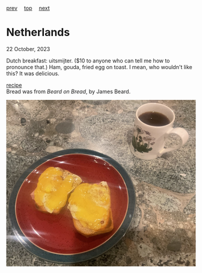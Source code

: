 [prev](nepal.md)&emsp;
[top](../index.md)&emsp;
[next](new_zealand.md)
# Netherlands
<meta property="og:image" content="images/netherlands.png"/>
22 October, 2023

Dutch breakfast: uitsmijter. ($10 to anyone who can tell me how to
pronounce that.) Ham, gouda, fried egg on toast.  I mean, who wouldn't
like this? It was delicious.

[recipe](https://www.thespruceeats.com/uitsmijter-dutch-fried-egg-and-ham-1128660)<br>
Bread was from _Beard on Bread_, by James Beard.

![breakfast](images/netherlands.jpeg)
